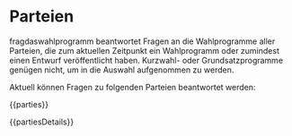 # Parteien
fragdaswahlprogramm beantwortet Fragen an die Wahlprogramme aller Parteien, die zum aktuellen Zeitpunkt ein Wahlprogramm oder zumindest einen Entwurf veröffentlicht haben. Kurzwahl- oder Grundsatzprogramme genügen nicht, um in die Auswahl aufgenommen zu werden.

Aktuell können Fragen zu folgenden Parteien beantwortet werden:

{{parties}}

{{partiesDetails}}